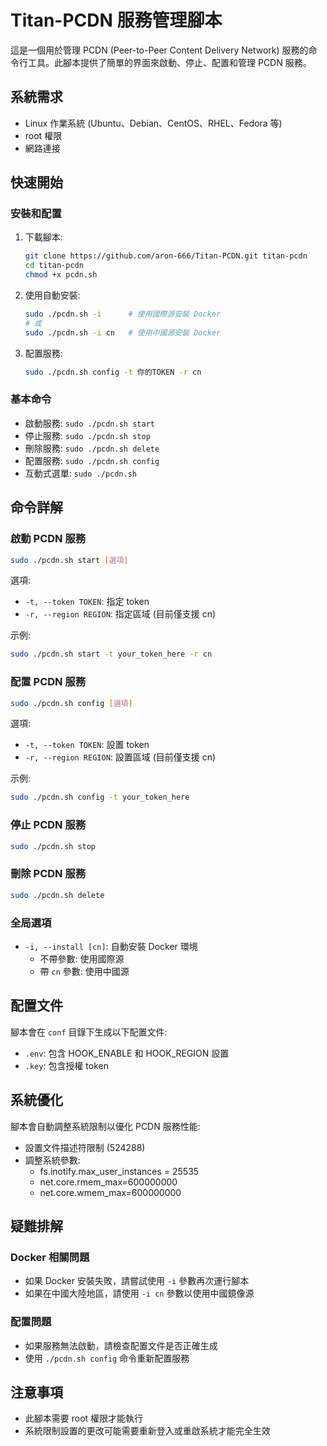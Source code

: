 # Titan-PCDN 服務管理腳本

這是一個用於管理 PCDN (Peer-to-Peer Content Delivery Network) 服務的命令行工具。此腳本提供了簡單的界面來啟動、停止、配置和管理 PCDN 服務。

## 系統需求

- Linux 作業系統 (Ubuntu、Debian、CentOS、RHEL、Fedora 等)
- root 權限
- 網路連接

## 快速開始

### 安裝和配置

1. 下載腳本:
   ```bash
   git clone https://github.com/aron-666/Titan-PCDN.git titan-pcdn
   cd titan-pcdn
   chmod +x pcdn.sh
   ```

2. 使用自動安裝:
   ```bash
   sudo ./pcdn.sh -i      # 使用國際源安裝 Docker
   # 或
   sudo ./pcdn.sh -i cn   # 使用中國源安裝 Docker
   ```

3. 配置服務:
   ```bash
   sudo ./pcdn.sh config -t 你的TOKEN -r cn
   ```

### 基本命令

- 啟動服務: `sudo ./pcdn.sh start`
- 停止服務: `sudo ./pcdn.sh stop`
- 刪除服務: `sudo ./pcdn.sh delete`
- 配置服務: `sudo ./pcdn.sh config`
- 互動式選單: `sudo ./pcdn.sh`

## 命令詳解

### 啟動 PCDN 服務

```bash
sudo ./pcdn.sh start [選項]
```

選項:
- `-t, --token TOKEN`: 指定 token
- `-r, --region REGION`: 指定區域 (目前僅支援 cn)

示例:
```bash
sudo ./pcdn.sh start -t your_token_here -r cn
```

### 配置 PCDN 服務

```bash
sudo ./pcdn.sh config [選項]
```

選項:
- `-t, --token TOKEN`: 設置 token
- `-r, --region REGION`: 設置區域 (目前僅支援 cn)

示例:
```bash
sudo ./pcdn.sh config -t your_token_here
```

### 停止 PCDN 服務

```bash
sudo ./pcdn.sh stop
```

### 刪除 PCDN 服務

```bash
sudo ./pcdn.sh delete
```

### 全局選項

- `-i, --install [cn]`: 自動安裝 Docker 環境
  - 不帶參數: 使用國際源
  - 帶 `cn` 參數: 使用中國源

## 配置文件

腳本會在 `conf` 目錄下生成以下配置文件:

- `.env`: 包含 HOOK_ENABLE 和 HOOK_REGION 設置
- `.key`: 包含授權 token

## 系統優化

腳本會自動調整系統限制以優化 PCDN 服務性能:

- 設置文件描述符限制 (524288)
- 調整系統參數:
  - fs.inotify.max_user_instances = 25535
  - net.core.rmem_max=600000000
  - net.core.wmem_max=600000000

## 疑難排解

### Docker 相關問題

- 如果 Docker 安裝失敗，請嘗試使用 `-i` 參數再次運行腳本
- 如果在中國大陸地區，請使用 `-i cn` 參數以使用中國鏡像源

### 配置問題

- 如果服務無法啟動，請檢查配置文件是否正確生成
- 使用 `./pcdn.sh config` 命令重新配置服務

## 注意事項

- 此腳本需要 root 權限才能執行
- 系統限制設置的更改可能需要重新登入或重啟系統才能完全生效
